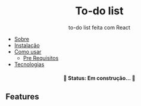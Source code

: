 # <h1 align="center">To-do list</h1>
<p align="center">
to-do list feita com React</p>

<!--ts-->
   * [Sobre](#Sobre)
   * [Instalação](#instalacao)
   * [Como usar](#como-usar)
      * [Pre Requisitos](#pre-requisitos)
   * [Tecnologias](#tecnologias)
<!--te-->

<h4 align="center"> 
	🚧  Status: Em construção...  🚧
</h4>

<h2>Features</h2>
